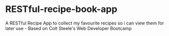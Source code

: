 # RESTful-recipe-book-app
A RESTful Recipe App to collect my favourite recipes so i can view them for later use - Based on Colt Steele's Web Developer Bootcamp

